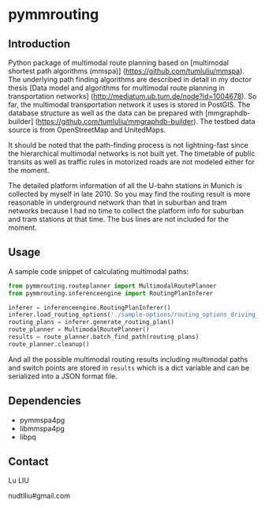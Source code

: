 # pymmrouting

## Introduction

Python package of multimodal route planning based on [multimodal shortest path algorithms (mmspa)] (https://github.com/tumluliu/mmspa). The underlying path finding algorithms are described in detail in my doctor thesis [Data model and algorithms for multimodal route planning in transportation networks] (http://mediatum.ub.tum.de/node?id=1004678). So far, the multimodal transportation network it uses is stored in PostGIS. The database structure as well as the data can be prepared with [mmgraphdb-builder] (https://github.com/tumluliu/mmgraphdb-builder). The testbed data source is from OpenStreetMap and UnitedMaps. 

It should be noted that the path-finding process is not lightning-fast since the hierarchical multimodal networks is not built yet. The timetable of public transits as well as traffic rules in motorized roads are not modeled either for the moment.

The detailed platform information of all the U-bahn stations in Munich is collected by myself in late 2010. So you may find the routing result is more reasonable in underground network than that in suburban and tram networks because I had no time to collect the platform info for suburban and tram stations at that time. The bus lines are not included for the moment.

## Usage

A sample code snippet of calculating multimodal paths:

```python
from pymmrouting.routeplanner import MultimodalRoutePlanner
from pymmrouting.inferenceengine import RoutingPlanInferer

inferer = inferenceengine.RoutingPlanInferer()
inferer.load_routing_options('./sample-options/routing_options_driving_and_taking_public_transit.json')
routing_plans = inferer.generate_routing_plan()
route_planner = MultimodalRoutePlanner()
results = route_planner.batch_find_path(routing_plans)
route_planner.cleanup()
```

And all the possible multimodal routing results including multimodal paths and switch points are stored in `results` which is a dict variable and can be serialized into a JSON format file.

## Dependencies

* pymmspa4pg
* libmmspa4pg
* libpq


## Contact

Lu LIU

nudtlliu#gmail.com


